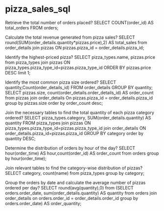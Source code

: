 # pizza_sales_sql
Retrieve the total number of orders placed?
 SELECT COUNT(order_id) AS total_orders FROM orders;

Calculate the total revenue generated from pizza sales?
 SELECT 
round(SUM(order_details.quantity*pizzas.price),2) AS total_sales
from order_details join pizzas
ON pizzas.pizza_id = order_details.pizza_id;

Identify the highest-priced pizza?
 SELECT pizza_types.name, pizzas.price
from pizza_types join pizzas
ON pizza_types.pizza_type_id=pizzas.pizza_type_id
ORDER BY pizzas.price DESC limit 1;

Identify the most common pizza size ordered?
 SELECT quantity,Count(order_details_id)
FROM order_details GROUP BY quantity;
SELECT pizzas.size, count(order_details.order_details_id) AS order_count
from pizzas join order_details
On pizzas.pizza_id = order_details.pizza_id
group by pizzas.size order by order_count desc;

Join the necessary tables to find the total quantity of each pizza category ordered?
 SELECT pizza_types.category,
SUM(order_details.quantity) AS quantity
FROM pizza_types join pizzas
ON pizza_types.pizza_type_id=pizzas.pizza_type_id
join order_details
ON order_details.pizza_id=pizzas.pizza_id
GROUP BY category order by quantity DESC;

Determine the distribution of orders by hour of the day?
 SELECT hour(order_time) AS hour,count(order_id) AS order_count from orders
group by hour(order_time);

Join relevant tables to find the category-wise distribution of pizzas?
  SELECT category, count(name) from pizza_types
group by category; 

Group the orders by date and calculate the average number of pizzas ordered per day?
  SELECT round(avg(quantity),0) from 
(SELECT orders.order_date, sum(order_details.quantity) AS quantity
from orders join order_details
on orders.order_id = order_details.order_id
group by orders.order_date) AS order_quantity;
